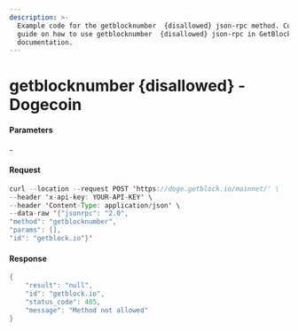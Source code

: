```yaml
---
description: >-
  Example code for the getblocknumber  {disallowed} json-rpc method. Сomplete
  guide on how to use getblocknumber  {disallowed} json-rpc in GetBlock.io Web3
  documentation.
---
```


# getblocknumber {disallowed} - Dogecoin

#### Parameters

\-

#### Request

```java
curl --location --request POST 'https://doge.getblock.io/mainnet/' \
--header 'x-api-key: YOUR-API-KEY' \
--header 'Content-Type: application/json' \
--data-raw '{"jsonrpc": "2.0",
"method": "getblocknumber",
"params": [],
"id": "getblock.io"}'
```

#### Response

```java
{
    "result": "null",
    "id": "getblock.io",
    "status_code": 405,
    "message": "Method not allowed"
}
```
